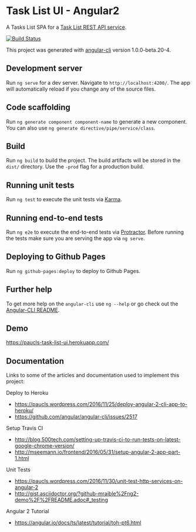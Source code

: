 # Task List UI - Angular2
A Tasks List SPA for a [Task List REST API service](https://github.com/paucls/task_list_api-spring_boot).

[![Build Status](https://travis-ci.org/paucls/task_list_ui-angular2.svg?branch=master)](https://travis-ci.org/paucls/task_list_ui-angular2)

This project was generated with [angular-cli](https://github.com/angular/angular-cli) version 1.0.0-beta.20-4.

## Development server
Run `ng serve` for a dev server. Navigate to `http://localhost:4200/`. The app will automatically reload if you change any of the source files.

## Code scaffolding

Run `ng generate component component-name` to generate a new component. You can also use `ng generate directive/pipe/service/class`.

## Build

Run `ng build` to build the project. The build artifacts will be stored in the `dist/` directory. Use the `-prod` flag for a production build.

## Running unit tests

Run `ng test` to execute the unit tests via [Karma](https://karma-runner.github.io).

## Running end-to-end tests

Run `ng e2e` to execute the end-to-end tests via [Protractor](http://www.protractortest.org/).
Before running the tests make sure you are serving the app via `ng serve`.

## Deploying to Github Pages

Run `ng github-pages:deploy` to deploy to Github Pages.

## Further help

To get more help on the `angular-cli` use `ng --help` or go check out the [Angular-CLI README](https://github.com/angular/angular-cli/blob/master/README.md).

## Demo
https://paucls-task-list-ui.herokuapp.com/

## Documentation
Links to some of the articles and documentation used to implement this project:

Deploy to Heroku
- https://paucls.wordpress.com/2016/11/25/deploy-angular-2-cli-app-to-heroku/
- https://github.com/angular/angular-cli/issues/2517

Setup Travis CI
- http://blog.500tech.com/setting-up-travis-ci-to-run-tests-on-latest-google-chrome-version/
- http://mseemann.io/frontend/2016/05/31/setup-angular-2-app-part-1.html

Unit Tests
- https://paucls.wordpress.com/2016/11/30/unit-test-http-services-on-angular-2
- http://gist.asciidoctor.org/?github-mraible%2Fng2-demo%2F%2FREADME.adoc#_testing

Angular 2 Tutorial
- https://angular.io/docs/ts/latest/tutorial/toh-pt6.html
